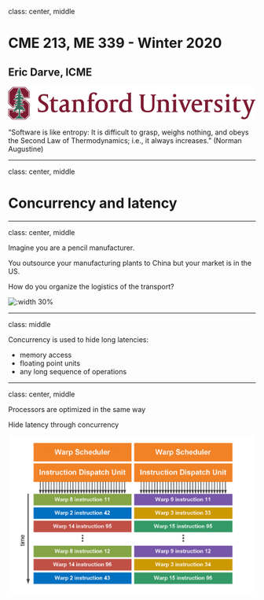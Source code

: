 class: center, middle

# CME 213, ME 339 - Winter 2020

## Eric Darve, ICME

![:width 40%](Stanford.jpg)

“Software is like entropy: It is difficult to grasp, weighs nothing, and obeys the Second Law of Thermodynamics; i.e., it always increases.”
(Norman Augustine)

---
class: center, middle

# Concurrency and latency

---
class: center, middle

Imagine you are a pencil manufacturer.

You outsource your manufacturing plants to China but your market is in the US.

How do you organize the logistics of the transport?

![:width 30%](2020-02-05-13-14-35.png)

---
class: middle

Concurrency is used to hide long latencies:

- memory access
- floating point units
- any long sequence of operations

---
class: center, middle

Processors are optimized in the same way

Hide latency through concurrency

![:width 50%](warp_scheduler.png)